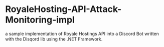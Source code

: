 # RoyaleHosting-API-Attack-Monitoring-impl
a sample implementation of Royale Hostings API into a Discord Bot written with the Disqord lib using the .NET Framework.
